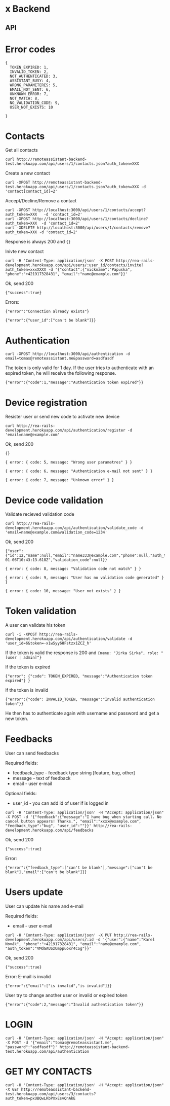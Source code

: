 x
Backend
=======

API
---

# Error codes

```
{
  TOKEN_EXPIRED: 1,
  INVALID_TOKEN: 2,
  NOT_AUTHENTICATED: 3,
  ASSISTANT_BUSY: 4,
  WRONG_PARAMETERES: 5,
  EMAIL_NOT_SENT: 6,
  UNKNOWN_ERROR: 7,
  NOT_MATCH: 8,
  NO_VALIDATION_CODE: 9,
  USER_NOT_EXISTS: 10

}
```

# Contacts

Get all contacts

```
curl http://remoteassistant-backend-test.herokuapp.com/api/users/1/contacts.json?auth_token=XXX
```

Create a new contact

```
curl -XPOST http://remoteassistant-backend-test.herokuapp.com/api/users/1/contacts.json?auth_token=XXX -d 'contact[contact_id]=2'
```

Accept/Decline/Remove a contact

```
curl -XPOST http://localhost:3000/api/users/1/contacts/accept?auth_token=XXX   -d 'contact_id=2'
curl -XPOST http://localhost:3000/api/users/1/contacts/decline?auth_token=XXX  -d 'contact_id=2'
curl -XDELETE http://localhost:3000/api/users/1/contacts/remove?auth_token=XXX -d 'contact_id=2'
```

Response is always 200 and `{}`

Inivte new contact

```
curl -H 'Content-Type: application/json' -X POST http://rea-rails-development.herokuapp.com/api/users/:user_id/contacts/invite?auth_token=xxxXXXX -d '{"contact":{"nickname":"Papuska", "phone":"+421917328431", "email":"name@example.com"}}'
```
Ok, send 200
```
{"success":true}
```
Errors:
```
{"error":"Connection already exists"}
```

```
{"error":{"user_id":["can't be blank"]}}
```
# Authentication

```
curl -XPOST http://localhost:3000/api/authentication -d email=tomas@remoteassistant.me&password=asdfasdf
```

The token is only valid for 1 day. If the user tries to authenticate
with an expired token, he will receive the following response.

```
{"error":{"code":1,"message":"Authentication token expired"}}
```

# Device registration

Resister user or send new code to activate new device

```
curl http://rea-rails-development.herokuapp.com/api/authentication/register -d 'email=name@example.com'
```

Ok, send 200
```
{}
```

```
{ error: { code: 5, message: "Wrong user parametres" } }
```

```
{ error: { code: 6, message: "Authentication e-mail not sent" } }
```

```
{ error: { code: 7, message: "Unknown error" } }
```

# Device code validation
Validate recieved validation code

```
curl http://rea-rails-development.herokuapp.com/api/authentication/validate_code -d 'email=name@example.com&validation_code=1234'
```

Ok, send 200
```
{"user":{"id":12,"name":null,"email":"name333@example.com","phone":null,"auth_token":"kL2LLCmyKsbszkWzQeU7","role":"user","last_token":null,"token_updated_at":"2014-01-06T10:43:13.618Z","validation_code":null}}
```

```
{ error: { code: 8, message: "Validation code not match" } }
```

```
{ error: { code: 9, message: "User has no validation code generated" } }
```

```
{ error: { code: 10, message: "User not exists" } }
```

# Token validation

A user can validate his token

```
curl -i -XPOST http://rea-rails-development.herokuapp.com/api/authentication/validate -d 'user_id=6&token=-x1wSyy68Fstzx1ZCZ_h'
```

If the token is valid the response is 200 and `{name: "Jirka Sirka", role: "[user | admin]"}`

If the token is expired

```
{"error": {"code": TOKEN_EXPIRED, "message":"Authentication token expired"} }
```

If the token is invalid

```
{"error":{"code": INVALID_TOKEN, "message":"Invalid authentication token"}}
```

He then has to authenticate again with username and password and get a
new token.

# Feedbacks

User can send feedbacks

Required fields:

* feedback_type - feedback type string [feature, bug, other]
* message - text of feedback
* email - user e-mail

Optional fields:

* user_id - you can add id of user if is logged in

```
curl -H 'Content-Type: application/json' -H "Accept: application/json" -X POST -d '{"feedback":{"message":"I have bug when starting call. No cancel button appears! Thanks.", "email":"xxxx@example.com", "feedback_type":"bug", "user_id":""}}' http://rea-rails-development.herokuapp.com/api/feedbacks
```
Ok, send 200
```
{"success":true}
```

Error:
```
{"error":{"feedback_type":["can't be blank"],"message":["can't be blank"],"email":["can't be blank"]}}
```

# Users update

User can update his name and e-mail

Required fields:
* email - user e-mail

```
curl -H 'Content-Type: application/json' -X PUT http://rea-rails-development.herokuapp.com/api/users/:id -d '{"user":{"name":"Karel Novák", "phone":"+421917328431", "email":"name@example.com", "auth_token":"VMdGAUSzUmppuoxr4CSg"}}'
```
Ok, send 200
```
{"success":true}
```

Error:
E-mail is invalid
```
{"error":{"email":["is invalid","is invalid"]}}
```
User try to change another user or invalid or expired token
```
{"error":{"code":2,"message":"Invalid authentication token"}}
```


# LOGIN

```
curl -H 'Content-Type: application/json' -H "Accept: application/json" -X POST -d '{"email":"tomas@remoteassistant.me", "password":"asdfasdf"}' http://remoteassistant-backend-test.herokuapp.com/api/authentication
```

# GET MY CONTACTS
```
curl -H 'Content-Type: application/json' -H "Accept: application/json" -X GET http://remoteassistant-backend-test.herokuapp.com/api/users/3/contacts?auth_token=pxUBQwLRbPXxEsvQnAkE
```



